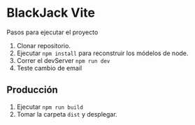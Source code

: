 # BlackJack Vite

Pasos para ejecutar el proyecto
1. Clonar repositorio.
2. Ejecutar ```npm install``` para reconstruir los módelos de node.
3. Correr el devServer ```npm run dev```
4. Teste cambio de email
## Producción

1. Ejecutar ```npm run build```
2. Tomar la carpeta ```dist``` y desplegar.
